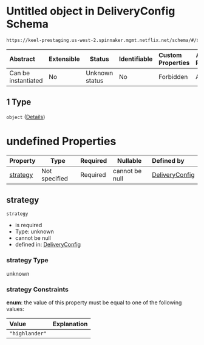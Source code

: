 # Untitled object in DeliveryConfig Schema

```txt
https://keel-prestaging.us-west-2.spinnaker.mgmt.netflix.net/schema/#/$defs/ClusterDeployStrategy/oneOf/1
```




| Abstract            | Extensible | Status         | Identifiable | Custom Properties | Additional Properties | Access Restrictions | Defined In                                                    |
| :------------------ | ---------- | -------------- | ------------ | :---------------- | --------------------- | ------------------- | ------------------------------------------------------------- |
| Can be instantiated | No         | Unknown status | No           | Forbidden         | Allowed               | none                | [keel.schema.json\*](keel.schema.json "open original schema") |

## 1 Type

`object` ([Details](keel-defs-highlander.md))

# undefined Properties

| Property              | Type          | Required | Nullable       | Defined by                                                                                                                                                                      |
| :-------------------- | ------------- | -------- | -------------- | :------------------------------------------------------------------------------------------------------------------------------------------------------------------------------ |
| [strategy](#strategy) | Not specified | Required | cannot be null | [DeliveryConfig](keel-defs-highlander-properties-strategy.md "https&#x3A;//keel-prestaging.us-west-2.spinnaker.mgmt.netflix.net/schema/#/$defs/Highlander/properties/strategy") |

## strategy




`strategy`

-   is required
-   Type: unknown
-   cannot be null
-   defined in: [DeliveryConfig](keel-defs-highlander-properties-strategy.md "https&#x3A;//keel-prestaging.us-west-2.spinnaker.mgmt.netflix.net/schema/#/$defs/Highlander/properties/strategy")

### strategy Type

unknown

### strategy Constraints

**enum**: the value of this property must be equal to one of the following values:

| Value          | Explanation |
| :------------- | ----------- |
| `"highlander"` |             |
